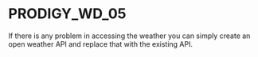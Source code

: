 # PRODIGY_WD_05
If there is any problem in accessing the weather you can simply create an open weather API and replace that with the existing API.
